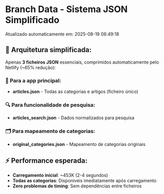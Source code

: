 # Branch Data - Sistema JSON Simplificado
Atualizado automaticamente em: 2025-08-19 08:49:18

## 🎯 Arquitetura simplificada:
Apenas **3 ficheiros JSON** essenciais, comprimidos automaticamente pelo Netlify (~65% redução):

### 📱 Para a app principal:
- **articles.json** - Todas as categorias e artigos (ficheiro único)

### 🔍 Para funcionalidade de pesquisa:
- **articles_search.json** - Dados normalizados para pesquisa

### 🗂️ Para mapeamento de categorias:
- **original_categories.json** - Mapeamento de categorias originais

## ⚡ Performance esperada:
- **Carregamento inicial**: ~453K (2-4 segundos)
- **Todas as categorias**: Disponíveis imediatamente após carregamento
- **Zero problemas de timing**: Sem dependências entre ficheiros
